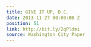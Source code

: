 ```yaml
---
title: GIVE IT UP, D.C.
date: 2013-11-27 00:00:00 Z
position: 51
link: http://bit.ly/2qPldmi
source: Washington City Paper
---
```


